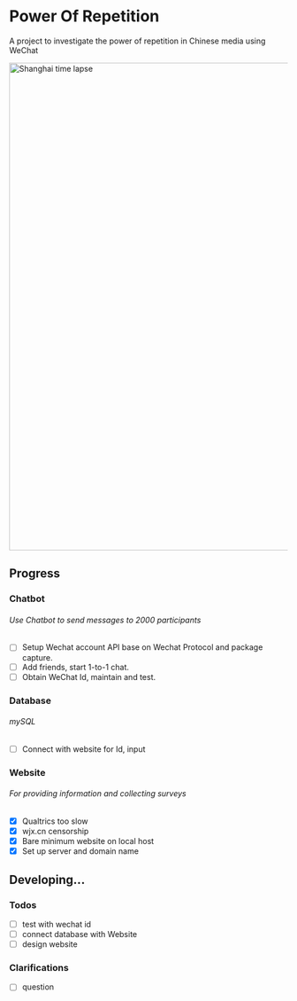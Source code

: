 #  Power Of Repetition
A project to investigate the power of repetition in Chinese media using WeChat

<img src="https://github.com/lizzij/PowerOfRepetition/raw/master/img/shanghai.gif" alt="Shanghai time lapse" width="880"/>

## Progress
### Chatbot
###### Use Chatbot to send messages to 2000 participants
- [ ] Setup Wechat account API base on Wechat Protocol and package capture.
- [ ] Add friends, start 1-to-1 chat.
- [ ] Obtain WeChat Id, maintain and test.

### Database
###### mySQL
- [ ] Connect with website for Id, input

### Website
###### For providing information and collecting surveys
- [X] Qualtrics too slow
- [X] wjx.cn censorship
- [X] Bare minimum website on local host
- [X] Set up server and domain name

## Developing...
### Todos
- [ ] test with wechat id
- [ ] connect database with Website
- [ ] design website

### Clarifications
- [ ] question
